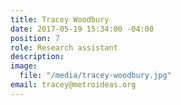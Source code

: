 ```yaml
---
title: Tracey Woodbury
date: 2017-05-19 15:34:00 -04:00
position: 7
role: Research assistant
description:
image:
  file: "/media/tracey-woodbury.jpg"
email: tracey@metroideas.org
---
```


